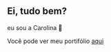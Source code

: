 ## Ei, tudo bem?
eu sou a Carolina 👋

Você pode ver meu portifólio [aqui]([http://127.0.0.1:5500/fundamentos-do-css/curriculo-Carolina/index.html](https://carolinarocio.github.io/carolinarocio/))
